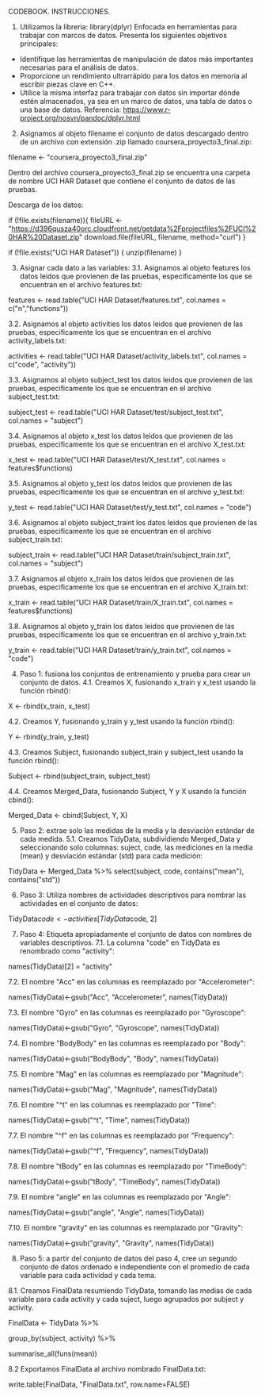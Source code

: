 CODEBOOK.
INSTRUCCIONES.

1. Utilizamos la libreria: library(dplyr)
Enfocada en herramientas para trabajar con marcos de datos. Presenta los siguientes objetivos principales:
- Identifique las herramientas de manipulación de datos más importantes necesarias para el análisis de datos.
- Proporcione un rendimiento ultrarrápido para los datos en memoria al escribir piezas clave en C++.
- Utilice la misma interfaz para trabajar con datos sin importar dónde estén almacenados, ya sea en un marco de datos, una tabla de datos o una base de datos.
Referencia: https://www.r-project.org/nosvn/pandoc/dplyr.html

2. Asignamos al objeto filename el conjunto de datos descargado dentro de un archivo con extensión .zip llamado coursera_proyecto3_final.zip:

filename <- "coursera_proyecto3_final.zip"

Dentro del archivo coursera_proyecto3_final.zip se encuentra una carpeta de nombre UCI HAR Dataset que contiene el conjunto de datos de las pruebas.

Descarga de los datos:

if (!file.exists(filename)){
  fileURL <- "https://d396qusza40orc.cloudfront.net/getdata%2Fprojectfiles%2FUCI%20HAR%20Dataset.zip"
  download.file(fileURL, filename, method="curl")
}

if (!file.exists("UCI HAR Dataset")) { 
  unzip(filename) 
}

3. Asignar cada dato a las variables:
3.1. Asignamos al objeto features los datos leidos que provienen de las pruebas, especificamente los que se encuentran en el archivo features.txt:

features <- read.table("UCI HAR Dataset/features.txt", col.names = c("n","functions"))

3.2. Asignamos al objeto activities los datos leidos que provienen de las pruebas, especificamente los que se encuentran en el archivo activity_labels.txt:

activities <- read.table("UCI HAR Dataset/activity_labels.txt", col.names = c("code", "activity"))

3.3. Asignamos al objeto subject_test los datos leidos que provienen de las pruebas, especificamente los que se encuentran en el archivo subject_test.txt:

subject_test <- read.table("UCI HAR Dataset/test/subject_test.txt", col.names = "subject")

3.4. Asignamos al objeto x_test los datos leidos que provienen de las pruebas, especificamente los que se encuentran en el archivo X_test.txt:

x_test <- read.table("UCI HAR Dataset/test/X_test.txt", col.names = features$functions)

3.5. Asignamos al objeto y_test los datos leidos que provienen de las pruebas, especificamente los que se encuentran en el archivo y_test.txt:

y_test <- read.table("UCI HAR Dataset/test/y_test.txt", col.names = "code")

3.6. Asignamos al objeto subject_traint los datos leidos que provienen de las pruebas, especificamente los que se encuentran en el archivo subject_train.txt:

subject_train <- read.table("UCI HAR Dataset/train/subject_train.txt", col.names = "subject")

3.7. Asignamos al objeto x_train los datos leidos que provienen de las pruebas, especificamente los que se encuentran en el archivo X_train.txt:

x_train <- read.table("UCI HAR Dataset/train/X_train.txt", col.names = features$functions)

3.8. Asignamos al objeto y_train los datos leidos que provienen de las pruebas, especificamente los que se encuentran en el archivo y_train.txt:

y_train <- read.table("UCI HAR Dataset/train/y_train.txt", col.names = "code")


4. Paso 1: fusiona los conjuntos de entrenamiento y prueba para crear un conjunto de datos.
4.1. Creamos X, fusionando x_train y x_test usando la función rbind():

X <- rbind(x_train, x_test)

4.2. Creamos Y, fusionando y_train y y_test usando la función rbind():

Y <- rbind(y_train, y_test)

4.3. Creamos Subject, fusionando subject_train y subject_test usando la función rbind():

Subject <- rbind(subject_train, subject_test)

4.4. Creamos Merged_Data, fusionando Subject, Y y X usando la función cbind():

Merged_Data <- cbind(Subject, Y, X)

5. Paso 2: extrae solo las medidas de la media y la desviación estándar de cada medida.
5.1. Creamos TidyData, subdividiendo Merged_Data y seleccionando solo columnas: suject, code, las mediciones en la media (mean) y desviación estándar (std) para cada medición: 

TidyData <- Merged_Data %>% select(subject, code, contains("mean"), contains("std"))


6. Paso 3: Utiliza nombres de actividades descriptivos para nombrar las actividades en el conjunto de datos:

TidyData$code <- activities[TidyData$code, 2]

7. Paso 4: Etiqueta apropiadamente el conjunto de datos con nombres de variables descriptivos.
7.1. La columna "code" en TidyData es renombrado como "activity":

names(TidyData)[2] = "activity"

7.2. El nombre "Acc" en las columnas es reemplazado por "Accelerometer":

names(TidyData)<-gsub("Acc", "Accelerometer", names(TidyData))

7.3. El nombre "Gyro" en las columnas es reemplazado por "Gyroscope":

names(TidyData)<-gsub("Gyro", "Gyroscope", names(TidyData))

7.4. El nombre "BodyBody" en las columnas es reemplazado por "Body":

names(TidyData)<-gsub("BodyBody", "Body", names(TidyData))

7.5. El nombre "Mag" en las columnas es reemplazado por "Magnitude":

names(TidyData)<-gsub("Mag", "Magnitude", names(TidyData))

7.6. El nombre "^t" en las columnas es reemplazado por "Time":

names(TidyData)<-gsub("^t", "Time", names(TidyData))

7.7. El nombre "^f" en las columnas es reemplazado por "Frequency":

names(TidyData)<-gsub("^f", "Frequency", names(TidyData))

7.8. El nombre "tBody" en las columnas es reemplazado por "TimeBody":

names(TidyData)<-gsub("tBody", "TimeBody", names(TidyData))

7.9. El nombre "angle" en las columnas es reemplazado por "Angle":

names(TidyData)<-gsub("angle", "Angle", names(TidyData))

7.10. El nombre "gravity" en las columnas es reemplazado por "Gravity":

names(TidyData)<-gsub("gravity", "Gravity", names(TidyData))


8. Paso 5: a partir del conjunto de datos del paso 4, cree un segundo conjunto de datos ordenado e independiente con el promedio de cada variable para cada actividad y cada tema.

8.1. Creamos FinalData resumiendo TidyData, tomando las medias de cada variable para cada activity y cada suject, luego agrupados por subject y activity.

FinalData <- TidyData %>%

group_by(subject, activity) %>%

summarise_all(funs(mean))

8.2 Exportamos FinalData al archivo nombrado FinalData.txt:

write.table(FinalData, "FinalData.txt", row.name=FALSE)
